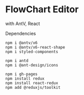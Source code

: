 # FlowChart Editor

with AntV, React

Dependencies

```
npm i @antv/x6
npm i @antv/x6-react-shape
npm i styled-components

npm i antd
npm i @ant-design/icons

npm i gh-pages
npm install redux
npm install react-redux
npm add @reduxjs/toolkit
```
